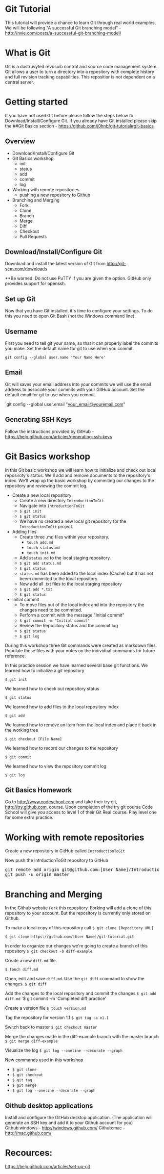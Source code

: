 # Git Tutorial
This tutorial will provide a chance to learn Git through real world examples.
We will be following "A successful Git branching model" - http://nvie.com/posts/a-successful-git-branching-model/

# What is Git
Git is a dustruvyted revusuib control and source code management system.  Git allows a user to turn a directory into a repository with complete history and full revision tracking capabilities.  This repositior is not dependent on a central server.

# Getting started
If you have not used Git before please follow the steps below to Download/Install/Configure Git.  If you already have Git installed please skip the ##Git Basics section - https://github.com/j0hnb/git-tutorial#git-basics


## Overview
* Download/Install/Configure Git
* Git Basics workshop
    * init
    * status
    * add
    * commit
    * log
* Working with remote repositories
    * pushing a new repository to Github
* Branching and Merging
    * Fork
    * Clone
    * Branch
    * Merge
    * Diff
    * Checkout
    * Pull Requests

    
    
## Download/Install/Configure Git
Download and install the latest version of Git from http://git-scm.com/downloads

**Be warned: Do not use PuTTY if you are given the option. GitHub only provides support for openssh.

## Set up Git
Now that you have Git installed, it's time to configure your settings. To do this you need to open Git Bash (not the Windows command line).

## Username

First you need to tell git your name, so that it can properly label the commits you make.  Set the default name for git to use when you commit.

`git config --global user.name 'Your Name Here' `

## Email

Git will saves your email address into your commits we  will use the email address to associate your commits with your GitHub account. Set the default email for git to use when you commit.

`git config --global user.email "your_email@youremail.com"

## Generating SSH Keys

Follow the instructions provided by GitHub - https://help.github.com/articles/generating-ssh-keys

# Git Basics workshop
In this Git basic workshop we will learn how to initialize and check out local reposiroty's status.  We'll add and remove documents to the repository's index.  We'll wrap up the basic workshop by commiting our changes to the repository and reviewing the commit log.

* Create a new local repository
    * Create a new directory `IntroductionToGit`
    * Navigate into `IntroductionToGit`
    * `$ git init`
    * `$ git status`
    * We have no created a new local git repository for the `IntroductionToGit` project.
* Adding files
    * Create three .md files within your repository. 
        * `touch add.md`
        * `touch status.md`
        * `touch init.md`
    * Add `status.md` to the local staging repository.
    * `$ git add status.md`
    * `$ git status`
    * `status.md` has been added to the local index (Cache) but it has not beem commited to the local repository.
    * Now add all .txt files to the local staging repository
    * `$ git add *.txt`
    * `$ git status`
* Initial commit
    * To move files out of the local index and into the repository the changes need to be commited.
    * Perform a commit with the message "Initial commit"
    * `$ git commit -m "Initial commit"`
    * Review the Repository status and the commit log
    * `$ git status`
    * `$ git log`
    
During this workshop three Git commands were created as markdown files.  Populate these files with your notes on the individual commands for future reference.
    
In this practice session we have learned several base git functions.
We learned how to initialize a git repository

`$ git init`

We learned how to check out repository status

`$ git status`

We learned how to add files to the local repository index

`$ git add`

We learned how to remove an item from the local index and place it back in the working tree

`$ git checkout [File Name]`

We learned how to record our changes to the repository

`$ git commit`

We learned how to view the repository commit log

`$ git log`

## Git Basics Homework
Go to http://www.codeschool.com and take their try git, http://try.github.com, course.  Upon completion of the try git course Code School will give you access to level 1 of their Git Real course.  Play level one for some extra practice.

# Working with remote repositories

Create a new repository in GitHub called `IntroductionToGit`

Now push the IntrductionToGit repository to GitHub
<pre>
git remote add origin git@github.com:[User Name]/IntroductionToGit.git
git push -u origin master
</pre>

# Branching and Merging

In the Github website `Fork` this repository.  Forking will add a clone of this repository to your account.  But the repository is currently only stored on Github.

To make a local copy of this repository call `$ git clone [Repository URL]`

`$ git clone https://github.com/[User Name]/git-tutorial.git`

In order to organize our changes we're going to create a branch of this repository
`$ git checkout -b diff-example`

Create a new `diff.md` file.

`$ touch diff.md`

Open, edit and save `diff.md`.  Use the `git diff` command to show the changes.
`$ git diff`

Add the changes to the local repository and commit the changes
`$ git add diff.md`
`$ git commit -m 'Completed diff practice' 

Create a version file
`$ touch version.md`

Tag the repository for version 1.1
`$ git tag -a v1.1`

Switch back to master
`$ git checkout master`

Merge the changes made in the diff-example branch with the master branch
`$ git merge diff-example`

Visualize the log
`$ git log --oneline --decorate --graph`

New commands used in this workshop

* `$ git clone `
* `$ git checkout `
* `$ git tag `
* `$ git merge `
* `$ git log --oneline --decorate --graph`

## Github desktop applications
 Install and configure the GitHub desktop application. (The application will generate an SSH key and add it to your Github account for you)
Github:windows - http://windows.github.com/
Github:mac - http://mac.github.com/

# Recources:
https://help.github.com/articles/set-up-git